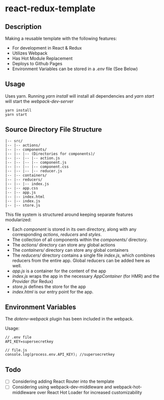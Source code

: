 # react-redux-template

## Description
Making a reusable template with the following features:
* For development in React & Redux
* Utilizes Webpack
* Has Hot Module Replacement
* Deploys to Github Pages
* Environment Variables can be stored in a *.env* file (See Below)

## Usage
Uses yarn. Running *yarn install* will install all dependencies and *yarn start* will start the *webpack-dev-server*
```shell
yarn install
yarn start
```

## Source Directory File Structure
```
|-- src/
|-- |-- actions/
|-- |-- components/
|-- |-- |-- (Directories for components)/
|-- |-- |-- |-- action.js
|-- |-- |-- |-- component.js
|-- |-- |-- |-- component.css
|-- |-- |-- |-- reducer.js
|-- |-- containers/
|-- |-- reducers/
|-- |-- |-- index.js
|-- |-- app.css
|-- |-- app.js
|-- |-- index.html
|-- |-- index.js
|-- |-- store.js
```

This file system is structured around keeping separate features modularized:
* Each *component* is stored in its own directory, along with any corresponding *actions*, *reducers* and *styles*.
* The collection of all components within the *components/* directory.
* The *actions/* directory can store any global actions
* The *containers/* directory can store any global containers
* The *reducers/* directory contains a single file *index.js*, which combines reducers from the entire app. Global reducers can be added here as well.
* *app.js* is a container for the content of the app
* *index.js* wraps the app in the necessary *AppContainer* (for HMR) and the *Provider* (for Redux)
* *store.js* defines the store for the app
* *index.html* is our entry point for the app.  

## Environment Variables
The *dotenv-webpack* plugin has been included in the webpack.

Usage:
```
// .env file
API_KEY=supersecretkey
```
```
// file.js
console.log(process.env.API_KEY); //supersecretkey
```

## Todo
- [ ] Considering adding React Router into the template
- [ ] Considering using webpack-dev-middleware and webpack-hot-middleware over React Hot Loader for increased customizability
